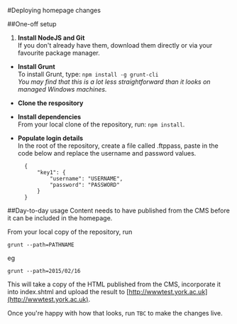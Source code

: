 #Deploying homepage changes

##One-off setup
1. __Install NodeJS and Git__  
If you don't already have them, download them directly or via your favourite package manager.
* __Install Grunt__  
To install Grunt, type:
`npm install -g grunt-cli`  
*You may find that this is a lot less straightforward than it looks on managed Windows machines.*

* __Clone the respository__

* __Install dependencies__  
From your local clone of the repository, run:
`npm install`.
* __Populate login details__  
In the root of the repository, create a file called .ftppass, paste in the code below and replace the username and password values.

		{  
			"key1": {  
  				"username": "USERNAME",  
  				"password": "PASSWORD"  
  			}  
  		}

##Day-to-day usage
Content needs to have published from the CMS before it can be included in the homepage.

From your local copy of the repository, run

`grunt --path=PATHNAME`

eg 

`grunt --path=2015/02/16`

This will take a copy of the HTML published from the CMS, incorporate it into index.shtml and upload the result to [http://wwwtest.york.ac.uk](http://wwwtest.york.ac.uk).

Once you're happy with how that looks, run `TBC` to make the changes live. 